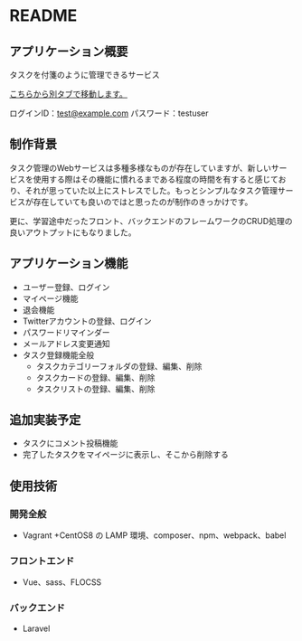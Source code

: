 # README
## アプリケーション概要
タスクを付箋のように管理できるサービス

[こちらから別タブで移動します。](https://task-app.shimanamisan.com/)


ログインID：test@example.com
パスワード：testuser

## 制作背景
タスク管理のWebサービスは多種多様なものが存在していますが、新しいサービスを使用する際はその機能に慣れるまである程度の時間を有すると感じており、それが思っていた以上にストレスでした。もっとシンプルなタスク管理サービスが存在していても良いのではと思ったのが制作のきっかけです。

更に、学習途中だったフロント、バックエンドのフレームワークのCRUD処理の良いアウトプットにもなりました。

## アプリケーション機能
- ユーザー登録、ログイン
- マイページ機能
- 退会機能
- Twitterアカウントの登録、ログイン
- パスワードリマインダー
- メールアドレス変更通知
- タスク登録機能全般
    - タスクカテゴリーフォルダの登録、編集、削除
    - タスクカードの登録、編集、削除
    - タスクリストの登録、編集、削除


## 追加実装予定
- タスクにコメント投稿機能
- 完了したタスクをマイページに表示し、そこから削除する

## 使用技術
### 開発全般
- Vagrant +CentOS8 の LAMP 環境、composer、npm、webpack、babel
### フロントエンド
- Vue、sass、FLOCSS
### バックエンド
- Laravel















